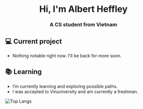 <h1 align="center">Hi, I'm Albert Heffley</h1>
<h3 align="center">A CS student from Vietnam</h3>

## 💻 Current project
- Nothing notable right now. I'll be back for more soon.

## 📚 Learning
- I’m currently learning and exploring possible paths.
- I was accepted to Vinuniversity and am currently a freshman.

![Top Langs](https://github-readme-stats.vercel.app/api/top-langs/?username=thaitri2005&layout=compact)

<!--RECENT_ACTIVITY:start-->
<!--RECENT_ACTIVITY:last_update-->
